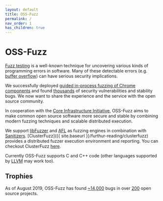 ```yaml
---
layout: default
title: OSS-Fuzz
permalink: /
nav_order: 1
has_children: true
---
```


# OSS-Fuzz

[Fuzz testing](https://en.wikipedia.org/wiki/Fuzz_testing) is a well-known
technique for uncovering various kinds of programming errors in software.
Many of these detectable errors (e.g.
[buffer overflow](https://en.wikipedia.org/wiki/Buffer_overflow)) can have
serious security implications.

We successfully deployed
[guided in-process fuzzing of Chrome components](https://security.googleblog.com/2016/08/guided-in-process-fuzzing-of-chrome.html)
and found [thousands](https://bugs.chromium.org/p/chromium/issues/list?q=label%3AStability-LibFuzzer%20-status%3ADuplicate%2CWontFix%20OR%20label%3AStability-AFL%20-status%3ADuplicate%2CWontFix&can=1)
of security vulnerabilities and stability bugs. We now want to share the
experience and the service with the open source community.

In cooperation with the
[Core Infrastructure Initiative](https://www.coreinfrastructure.org/),
OSS-Fuzz aims to make common open source software more secure and stable by
combining modern fuzzing techniques and scalable
distributed execution.

We support [libFuzzer](http://llvm.org/docs/LibFuzzer.html) and
[AFL](http://lcamtuf.coredump.cx/afl/) as fuzzing engines in combination with
[Sanitizers](https://github.com/google/sanitizers).
[ClusterFuzz]({{ site.baseurl }}/furthur-reading/clusterfuzz)
provides a distributed fuzzer execution environment and reporting. You can
checkout ClusterFuzz [here](https://github.com/google/clusterfuzz).

Currently OSS-Fuzz supports C and C++ code (other languages supported by
[LLVM](http://llvm.org) may work too).

## Trophies
As of August 2019, OSS-Fuzz has found [~14,000] bugs in over [200] open source
projects.

[~14,000]: https://bugs.chromium.org/p/oss-fuzz/issues/list?can=1&q=-status%3AWontFix%2CDuplicate+-Infra
[200]: https://github.com/google/oss-fuzz/tree/master/projects
